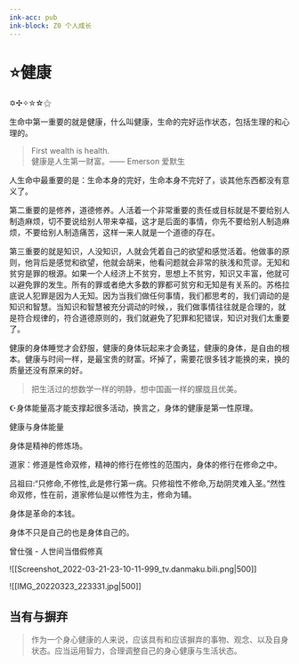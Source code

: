 ```yaml
---
ink-acc: pub
ink-block: Z0 个人成长
---
```


# ⭐健康

✡✣✧✮☆⚝


生命中第一重要的就是健康，什么叫健康，生命的完好运作状态，包括生理的和心理的。

>First wealth is health.  
>健康是人生第一财富。—— Emerson 爱默生

人生命中最重要的是：生命本身的完好，生命本身不完好了，谈其他东西都没有意义了。

第二重要的是修养，道德修养。人活着一个非常重要的责任或目标就是不要给别人制造麻烦，切不要说给别人带来幸福，这才是后面的事情，你先不要给别人制造麻烦，不要给别人制造痛苦，这样一来人就是一个道德的存在。

第三重要的就是知识，人没知识，人就会凭着自己的欲望和感觉活着。他做事的原则，他背后是感觉和欲望，他就会胡来，他看问题就会非常的肤浅和荒谬。无知和贫穷是罪的根源。如果一个人经济上不贫穷，思想上不贫穷，知识又丰富，他就可以避免罪的发生。所有的罪或者绝大多数的罪都可贫穷和无知是有关系的。苏格拉底说人犯罪是因为人无知。因为当我们做任何事情，我们都思考的，我们调动的是知识和智慧。当知识和智慧被充分调动的时候，，我们做事情往往就是合理的，就是符合规律的，符合道德原则的，我们就避免了犯罪和犯错误，知识对我们太重要了。


健康的身体睡觉才会舒服，健康的身体玩起来才会勇猛，健康的身体，是自由的根本。健康与时间一样，是最宝贵的财富。坏掉了，需要花很多钱才能换的来，换的质量还没有原来的好。


> 把生活过的想数学一样的明静，想中国画一样的朦胧且优美。


☪身体能量高才能支撑起很多活动，换言之，身体的健康是第一性原理。

健康与身体能量

身体是精神的修炼场。

  

道家：修道是性命双修，精神的修行在修性的范围内，身体的修行在修命之中。

吕祖曰:“只修命,不修性,此是修行第一病。只修祖性不修命,万劫阴灵难入圣。”然性命双修，性在前，道家修仙是以修性为主，修命为辅。

  

身体是革命的本钱。

  

身体不只是自己的也是身体自己的。

  

曾仕强 - 人世间当借假修真

![[Screenshot_2022-03-21-23-10-11-999_tv.danmaku.bili.png|500]]

![[IMG_20220323_223331.jpg|500]]

## 当有与摒弃

> 作为一个身心健康的人来说，应该具有和应该摒弃的事物、观念、以及自身状态。应当运用智力，合理调整自己的身心健康与生活状态。